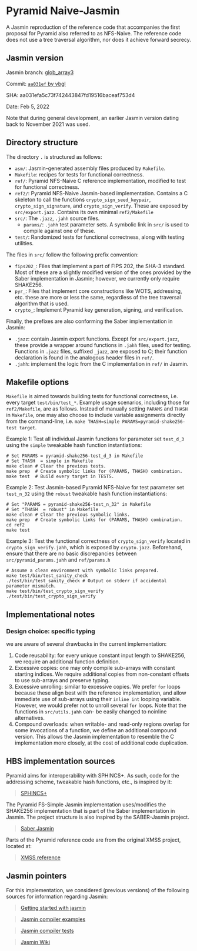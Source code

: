 # Pyramid Naive-Jasmin

A Jasmin reproduction of the reference code that accompanies the first proposal for Pyramid also referred to as NFS-Naive.
The reference code does not use a tree traversal algorithm, 
nor does it achieve forward secrecy.

## Jasmin version

Jasmin branch: [glob_array3](https://github.com/jasmin-lang/jasmin/commits/glob_array3)

Commit: 
[`aa031ef` by vbgl](https://github.com/jasmin-lang/jasmin/commit/aa031efa5c73f742443847fd19516baceaf753d4)

SHA: aa031efa5c73f742443847fd19516baceaf753d4

Date: Feb 5, 2022

Note that during general development, an earlier Jasmin version dating back to 
November 2021 was used. 


## Directory structure

The directory `.` is structured as follows:

- `asm/`: Jasmin-generated assembly files produced by `Makefile`.
- `Makefile`: recipes for tests for functional correctness.
- `ref/`: Pyramid NFS-Naive C reference implementation, modified to test for functional correctness.
- `ref2/`: Pyramid NFS-Naive Jasmin-based implementation. 
  Contains a C skeleton to call the functions 
  `crypto_sign_seed_keypair`, `crypto_sign_signature`, and `crypto_sign_verify`.
  These are exposed by `src/export.jazz`.
  Contains its own minimal `ref2/Makefile`
- `src/`: The `.jazz`, `.jahh` source files.
  - `params/`: `.jahh` test parameter sets. 
  A symbolic link in `src/` is used to compile against one of these.
- `test/`: Randomized tests for functional correctness, along with testing utilities.

The files in `src/` follow the following prefix convention:

- `fips202_`: Files that implement a part of FIPS 202, the SHA-3 standard.
  Most of these are a slightly modified version of the ones 
  provided by the Saber implementation in Jasmin; however, we currently only require SHAKE256.
- `pyr_`: Files that implement core constructions like WOTS, addressing, etc.
  these are more or less the same, regardless of the tree traversal algorithm that is used.
- `crypto_`: Implement Pyramid key generation, signing, and verification. 

Finally, the prefixes are also conforming the Saber implementation in Jasmin:

- `.jazz`: contain Jasmin export functions. Except for `src/export.jazz`, 
  these provide a wrapper around functions in `.jahh` files, used for testing. 
  Functions in `.jazz` files, suffixed `_jazz`, are exposed to C; 
  their function declaration is found in the analogous header files in `ref/`.
- `.jahh`: implement the logic from the C implementation in `ref/` in Jasmin.

## Makefile options

`Makefile`	is aimed towards building tests for functional correctness, 
i.e. every target `test/bin/test_*`.
Example usage scenarios, including those for `ref2/Makefile`, are as follows.
Instead of manually setting `PARAMS` and `THASH` in `Makefile`, 
one may also choose to include variable assignments directly from the command-line, 
i.e. `make THASH=simple PARAMS=pyramid-shake256-test target`.

Example 1: Test all individual Jasmin functions for parameter set `test_d_3` 
using the `simple` tweakable hash function instantiations:

```
# Set PARAMS = pyramid-shake256-test_d_3 in Makefile
# Set THASH  = simple in Makefile
make clean # Clear the previous tests.
make prep  # Create symbolic links for (PARAMS, THASH) combination.
make test  # Build every target in TESTS.
```

Example 2: Test Jasmin-based Pyramid NFS-Naive for test parameter set `test_n_32` 
using the `robust` tweakable hash function instantiations:

```
# Set "PARAMS = pyramid-shake256-test_n_32" in Makefile
# Set "THASH  = robust" in Makefile
make clean # Clear the previous symbolic links.
make prep  # Create symbolic links for (PARAMS, THASH) combination.
cd ref2
make test
```

Example 3: Test the functional correctness of `crypto_sign_verify` located in `crypto_sign_verify.jahh`, which is exposed by `crypto.jazz`. 
Beforehand, ensure that there are no basic discrepancies between 
`src/pyramid_params.jahh` and `ref/params.h`

```
# Assume a clean environment with symbolic links prepared.
make test/bin/test_sanity_check
./test/bin/test_sanity_check # Output on stderr if accidental parameter mismatch.
make test/bin/test_crypto_sign_verify
./test/bin/test_crypto_sign_verify
```

## Implementational notes

### Design choice: specific typing

we are aware of several drawbacks in the current implementation:

1. Code reusability: for every unique constant input length to SHAKE256, 
   we require an additional function definition.
2. Excessive copies: one may only compile sub-arrays with constant starting indices.
   We require additional copies from non-constant offsets to use sub-arrays 
   and preserve typing. 
3. Excessive unrolling: similar to excessive copies. We prefer `for` loops because 
   these align best with the reference implementation, and allow immediate use of sub-arrays
   using their `inline int` looping variable. However, we would prefer not to unroll 
   several `for` loops.
   Note that the functions in `src/utils.jahh` can- be easily changed to noinline alternatives.
4. Compound overloads: when writable- and read-only regions overlap for some invocations 
   of a function, we define an additional compound version. 
   This allows the Jasmin implementation to resemble the C implementation more closely, 
   at the cost of additional code duplication.

## HBS implementation sources

Pyramid aims for interoperability with SPHINCS+. 
As such, code for the addressing scheme, tweakable hash functions, etc., is inspired by it: 
> [SPHINCS+](https://github.com/sphincs/sphincsplus)

The Pyramid FS-Simple Jasmin implementation uses/modifies the SHAKE256 implementation 
that is part of the Saber implementation in Jasmin. 
The project structure is also inspired by the SABER-Jasmin project.
> [Saber Jasmin](https://github.com/MM45/SABER-Jasmin)

Parts of the Pyramid reference code are from the original XMSS project, located at:
> [XMSS reference](https://github.com/XMSS/xmss-reference)

## Jasmin pointers

For this implementation, we considered (previous versions) of the following sources for information regarding Jasmin:

> [Getting started with jasmin](https://cryptojedi.org/programming/jasmin.shtml)

> [Jasmin compiler examples](https://github.com/jasmin-lang/jasmin/tree/glob_array3/compiler/examples)

> [Jasmin compiler tests](https://github.com/jasmin-lang/jasmin/tree/glob_array3/compiler/tests)

> [Jasmin Wiki](https://github.com/jasmin-lang/jasmin/wiki)
